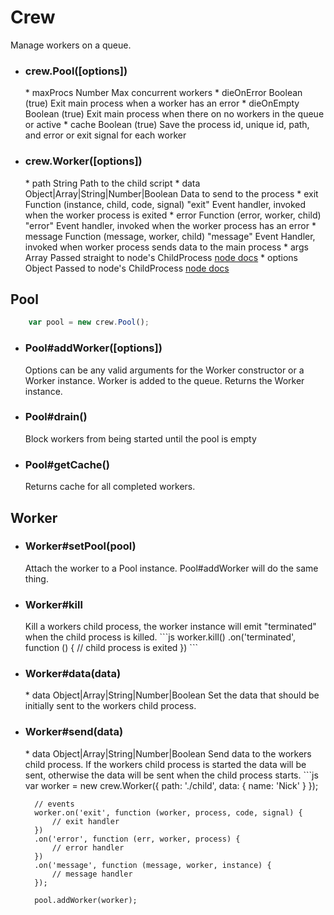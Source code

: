 # Crew 
Manage workers on a queue.
* <h3>crew.Pool([options])</h3>
	* maxProcs Number Max concurrent workers
	* dieOnError Boolean (true) Exit main process when a worker has an error
	* dieOnEmpty Boolean (true) Exit main process when there on no workers in the queue or active
	* cache Boolean (true) Save the process id, unique id, path, and error or exit signal for each worker
* <h3>crew.Worker([options])</h3>
	* path String Path to the child script
	* data Object|Array|String|Number|Boolean Data to send to the process
	* exit Function (instance, child, code, signal) "exit" Event handler, invoked when the worker process is exited
	* error Function (error, worker, child) "error" Event handler, invoked when the worker process has an error
	* message Function (message, worker, child) "message" Event Handler, invoked when worker process sends data to the main process
	* args Array<String> Passed straight to node's ChildProcess <a href="http://nodejs.org/api/child_process.html#child_process_child_process_fork_modulepath_args_options">node docs</a>
	* options Object Passed to node's ChildProcess <a href="http://nodejs.org/api/child_process.html#child_process_child_process_fork_modulepath_args_options">node docs</a>

## Pool
```js
	var pool = new crew.Pool();
```
* <h3>Pool#addWorker([options])</h3>
	Options can be any valid arguments for the Worker constructor or a Worker instance. Worker is added to the queue. Returns the Worker instance.
* <h3>Pool#drain()</h3>
	Block workers from being started until the pool is empty
* <h3>Pool#getCache()</h3>
	Returns cache for all completed workers.

## Worker
* <h3>Worker#setPool(pool)</h3>
	Attach the worker to a Pool instance. Pool#addWorker will do the same thing.
* <h3>Worker#kill</h3>
	Kill a workers child process, the worker instance will emit "terminated" when the child process is killed.
	```js
		worker.kill()
		  .on('terminated', function () {
		  	// child process is exited
	 	  })
	```
* <h3>Worker#data(data)</h3>
	* data Object|Array|String|Number|Boolean Set the data that should be initially sent to the workers child process.
* <h3>Worker#send(data)</h3>
	* data Object|Array|String|Number|Boolean Send data to the workers child process.
	If the workers child process is started the data will be sent, otherwise the data will be sent when the child process starts.
	```js
		var worker = new crew.Worker({
			path: './child',
			data: { name: 'Nick' }
		});

		// events
		worker.on('exit', function (worker, process, code, signal) {
			// exit handler
		})
		.on('error', function (err, worker, process) {
			// error handler
		})
		.on('message', function (message, worker, instance) {
			// message handler
		});

		pool.addWorker(worker);
	```

